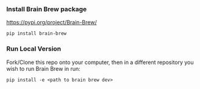 
### Install Brain Brew package

https://pypi.org/project/Brain-Brew/

```shell script
pip install brain-brew
```

### Run Local Version

Fork/Clone this repo onto your computer, then in a different repository you wish to run Brain Brew in run:

```shell script
pip install -e <path to brain brew dev>
```